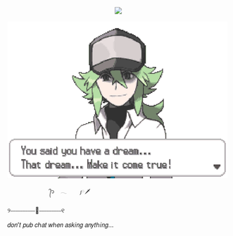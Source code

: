 
<p align=center> <img src=https://komarev.com/ghpvc/?username=vague2ly&color=B9BB81&style=flat-square&label=𑂯ㅤׄㅤ﹨>

  
![image alt](https://github.com/vague2ly/vague2ly/blob/2bb988a50bc23d5fca04b78e121af51f30c272fd/D6359C6D-D37F-4ADD-BE20-1ED5C8135677.gif)

                  ᭄᭡ ͏ 𓂃    ༿🗡️

୨⎯⎯⎯⎯⎯⎯⎯⎯⎯⎯🪽⎯⎯⎯⎯⎯⎯⎯⎯⎯୧


𝑑𝑜𝑛’𝑡 𝑝𝑢𝑏 𝑐ℎ𝑎𝑡 𝑤ℎ𝑒𝑛 𝑎𝑠𝑘𝑖𝑛𝑔 𝑎𝑛𝑦𝑡ℎ𝑖𝑛𝑔...
